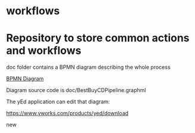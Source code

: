 # workflows

# Repository to store common actions and workflows

doc folder contains a BPMN diagram describing the whole process

[BPMN Diagram](http://htmlpreview.github.io/?https://github.com/gracig/actions/blob/main/doc/index.html)


Diagram source code is doc/BestBuyCDPipeline.graphml

The yEd application can edit that diagram:

https://www.yworks.com/products/yed/download

new
